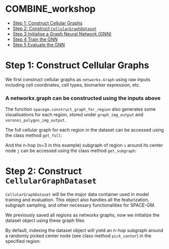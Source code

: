 # COMBINE_workshop
* [Step 1: Construct Cellular Graphs](#step-1-construct-cellular-graphs)
* [Step 2: Construct `CellularGraphDataset`](#step-2-construct-cellulargraphdataset)
* [Step 3 Initialise a Graph Neural Network (GNN)](#step-3-initialise-a-graph-neural-network-gnn)
* [Step 4 Train the GNN](#step-4-train-the-gnn)
* [Step 5 Evaluate the GNN](#step-5-evaluate-the-gnn)

# Step 1: Construct Cellular Graphs

We first construct cellular graphs as `networkx.Graph` using raw inputs including cell coordinates, cell types, biomarker expression, etc.

### A networkx.graph can be constructed using the inputs above

The function `spacegm.construct_graph_for_region` also generates some visualisations for each region, stored under `graph_img_output` and `voronoi_polygon_img_output`.

The full cellular graph for each region in the dataset can be accessed using the class method `get_full`:

And the n-hop (n=3 in this example) subgraph of region `i` around its center node `j` can be accessed using the class method `get_subgraph`: 

# Step 2: Construct `CellularGraphDataset`

`CellularGraphDataset` will be the major data container used in model training and evaluation. This object also handles all the featurization, subgraph sampling, and other necessary functionalities for SPACE-GM.

We previously saved all regions as networkx graphs, now we initialize the dataset object using these graph files

By default, indexing the dataset object will yield an n-hop subgraph around a randomly picked center node (see class method `pick_center`) in the specified region:
